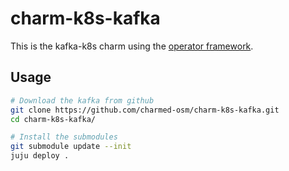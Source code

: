 # charm-k8s-kafka

This is the kafka-k8s charm using the [operator framework](https://github.com/canonical/operator).

## Usage

```bash
# Download the kafka from github
git clone https://github.com/charmed-osm/charm-k8s-kafka.git
cd charm-k8s-kafka/

# Install the submodules
git submodule update --init
juju deploy .
```
